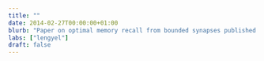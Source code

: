 ```yaml
---
title: ""
date: 2014-02-27T00:00:00+01:00
blurb: "Paper on optimal memory recall from bounded synapses published in PLoS Comput Biol"
labs: ["lengyel"]
draft: false
---
```

